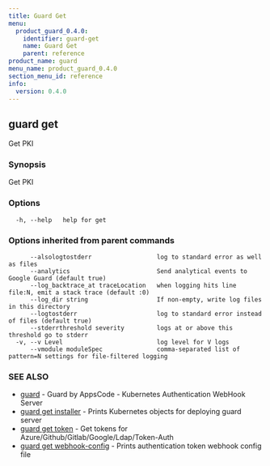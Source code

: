```yaml
---
title: Guard Get
menu:
  product_guard_0.4.0:
    identifier: guard-get
    name: Guard Get
    parent: reference
product_name: guard
menu_name: product_guard_0.4.0
section_menu_id: reference
info:
  version: 0.4.0
---
```


## guard get

Get PKI

### Synopsis

Get PKI

### Options

```
  -h, --help   help for get
```

### Options inherited from parent commands

```
      --alsologtostderr                  log to standard error as well as files
      --analytics                        Send analytical events to Google Guard (default true)
      --log_backtrace_at traceLocation   when logging hits line file:N, emit a stack trace (default :0)
      --log_dir string                   If non-empty, write log files in this directory
      --logtostderr                      log to standard error instead of files (default true)
      --stderrthreshold severity         logs at or above this threshold go to stderr
  -v, --v Level                          log level for V logs
      --vmodule moduleSpec               comma-separated list of pattern=N settings for file-filtered logging
```

### SEE ALSO

* [guard](/products/guard/0.4.0/reference/guard)	 - Guard by AppsCode - Kubernetes Authentication WebHook Server
* [guard get installer](/products/guard/0.4.0/reference/guard_get_installer)	 - Prints Kubernetes objects for deploying guard server
* [guard get token](/products/guard/0.4.0/reference/guard_get_token)	 - Get tokens for Azure/Github/Gitlab/Google/Ldap/Token-Auth
* [guard get webhook-config](/products/guard/0.4.0/reference/guard_get_webhook-config)	 - Prints authentication token webhook config file

